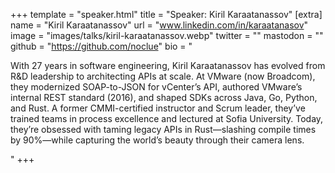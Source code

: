 +++
template = "speaker.html"
title = "Speaker: Kiril Karaatanassov"
[extra]
  name = "Kiril Karaatanassov"
  url = "www.linkedin.com/in/karaatanasov"
  image = "images/talks/kiril-karaatanassov.webp"
  twitter = ""
  mastodon = ""
  github = "https://github.com/noclue"
  bio = "<p>With 27 years in software engineering, Kiril Karaatanassov has evolved from R&D leadership to architecting APIs at scale. At VMware (now Broadcom), they modernized SOAP-to-JSON for vCenter’s API, authored VMware’s internal REST standard (2016), and shaped SDKs across Java, Go, Python, and Rust. A former CMMI-certified instructor and Scrum leader, they’ve trained teams in process excellence and lectured at Sofia University. Today, they’re obsessed with taming legacy APIs in Rust—slashing compile times by 90%—while capturing the world’s beauty through their camera lens.</p>"
+++

